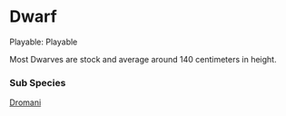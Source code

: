 # Dwarf

Playable: Playable

Most Dwarves are stock and average around 140 centimeters in height.

### Sub Species

[Dromani](Dromani%20f986a15fa8414fabb6e5a666a20f4e74.md)